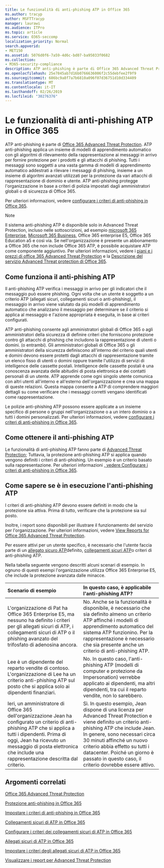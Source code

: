 ```yaml
---
title: Le funzionalità di anti-phishing ATP in Office 365
ms.author: tracyp
author: MSFTTracyp
manager: laurawi
ms.audience: ITPro
ms.topic: article
ms.service: O365-seccomp
localization_priority: Normal
search.appverid:
- MET150
ms.assetid: 5076d0f6-7a59-4d6c-bd07-ba95033f0682
ms.collection:
- M365-security-compliance
description: ATP anti-phishing è parte di Office 365 Advanced Threat Protection. ATP anti-phishing applica un insieme di modelli di apprendimento automatico con gli algoritmi di rilevamento della rappresentazione ai messaggi in arrivo per fornire protezione per i prodotti e gli attacchi di phishing. Tutti i messaggi sono soggetti a una vasta gamma di modelli di apprendimento automatico addestrati a rilevare i messaggi di phishing, insieme a un insieme di algoritmi avanzati utilizzati per la protezione da vari attacchi di rappresentazione di dominio e utente.
ms.openlocfilehash: 25e7845ab7d16b0766636006f2c55debfee2f9f9
ms.sourcegitcommit: 686bc9a8f7a7b6810a096f07d36751d10d334409
ms.translationtype: MT
ms.contentlocale: it-IT
ms.lasthandoff: 02/26/2019
ms.locfileid: "30276376"
---
```

# <a name="atp-anti-phishing-capabilities-in-office-365"></a>Le funzionalità di anti-phishing ATP in Office 365

ATP anti-phishing è parte di [Office 365 Advanced Threat Protection](office-365-atp.md). ATP anti-phishing applica un insieme di modelli di apprendimento automatico con gli algoritmi di rilevamento della rappresentazione ai messaggi in arrivo per fornire protezione per i prodotti e gli attacchi di phishing. Tutti i messaggi sono soggetti a una vasta gamma di modelli di apprendimento automatico addestrati a rilevare i messaggi di phishing, insieme a un insieme di algoritmi avanzati utilizzati per la protezione da vari attacchi di rappresentazione di dominio e utente. ATP anti-phishing protegge l'organizzazione in base a criteri di polizia impostati dagli amministratori globali o di sicurezza di Office 365.
  
Per ulteriori informazioni, vedere [configurare i criteri di anti-phishing in Office 365](set-up-anti-phishing-policies.md).
  
> [!NOTE]
> Il sistema anti-phishing ATP è disponibile solo in Advanced Threat Protection, incluso nelle sottoscrizioni, ad esempio [microsoft 365 Enterprise](https://www.microsoft.com/microsoft-365/enterprise/home), [Microsoft 365 Business](https://www.microsoft.com/microsoft-365/business), Office 365 enterprise E5, Office 365 Education a5 e così via. Se nell'organizzazione è presente un abbonamento a Office 365 che non include Office 365 ATP, è possibile acquistare ATP come componente aggiuntivo. Per ulteriori informazioni, vedere i [piani e i prezzi di office 365 Advanced Threat Protection](https://products.office.com/exchange/advance-threat-protection) e la [Descrizione del servizio Advanced Threat protection di Office 365](https://docs.microsoft.com/office365/servicedescriptions/office-365-advanced-threat-protection-service-description).

## <a name="how-atp-anti-phishing-works"></a>Come funziona il anti-phishing ATP

Il anti-phishing ATP verifica i messaggi in arrivo per gli indicatori che il messaggio può essere phishing. Ogni volta che un utente è soggetto a un criterio ATP (allegati sicuri, collegamenti sicuri o anti-phishing), il messaggio in arrivo viene valutato da più modelli di apprendimento automatico che analizzano il messaggio per determinare se il criterio si applica al messaggio e l'azione appropriata è eseguita, in base ai criteri configurati.
  
ATP anti-phishing consente agli amministratori globali di Office 365 o agli amministratori della sicurezza di definire criteri che forniscono protezione contro gli attacchi di phishing che includono la rappresentazione di utenti o domini. (o entrambi). Gli amministratori globali di Office 365 o gli amministratori della sicurezza definiscono all'interno del criterio quali utenti e domini devono essere protetti dagli attacchi di rappresentazione tramite un elenco fisso di utenti o domini oppure tramite l'utilizzo di servizi di intelligence delle cassette postali. Intelligence delle cassette postali è una conoscenza avanzata delle abitudini di posta elettronica e dei contatti personali di un utente. ATP apprende come ogni singolo utente comunica con altri utenti all'interno e all'esterno dell'organizzazione e crea una mappa di queste relazioni. Questa mappa consente a ATP di comprendere maggiori dettagli su come verificare che i messaggi corretti vengano identificati come rappresentazione.
  
Le polizie anti-phishing ATP possono essere applicate a un insieme specifico di persone o gruppi nell'organizzazione o a un intero dominio o a tutti i domini personalizzati. Per ulteriori informazioni, vedere [configurare i criteri di anti-phishing in Office 365](set-up-anti-phishing-policies.md).
  
## <a name="how-to-get-atp-anti-phishing"></a>Come ottenere il anti-phishing ATP

Le funzionalità di anti-phishing ATP fanno parte di [Advanced Threat Protection](office-365-atp.md); Tuttavia, la protezione anti-phishing ATP si applica quando vengono definiti i criteri di anti-phishing. Un esempio è un criterio basato sulla rappresentazione. Per ulteriori informazioni [, vedere Configurare i criteri di anti-phishing in Office 365](set-up-anti-phishing-policies.md).
  
## <a name="how-to-know-if-atp-anti-phishing-is-in-place"></a>Come sapere se è in esecuzione l'anti-phishing ATP

I criteri di anti-phishing ATP devono essere definiti in modo che la protezione sia attiva. Prima di tutto, verificare che la protezione sia sul posto.

Inoltre, i report sono disponibili per illustrare il funzionamento del servizio per l'organizzazione. Per ulteriori informazioni, vedere [View Reports for Office 365 Advanced Threat Protection](view-reports-for-atp.md).

Per essere attivi per un utente specifico, è necessario che l'utente faccia parte di un [allegato sicuro ATP](atp-safe-attachments.md)definito, [collegamenti sicuri ATP](atp-safe-links.md)o criteri di anti-phishing ATP. 

Nella tabella seguente vengono descritti alcuni scenari di esempio. In ognuno di questi esempi l'organizzazione utilizza Office 365 Enterprise E5, che include la protezione avanzata dalle minacce.
  
|**Scenario di esempio**|**In questo caso, è applicabile l'anti-phishing ATP?**|
|:-----|:-----|
|L'organizzazione di Pat ha Office 365 Enterprise E5, ma nessuno ha definito i criteri per gli allegati sicuri di ATP, i collegamenti sicuri di ATP o il phishing avanzato del trifosfato di adenosina ancora.|No. Anche se la funzionalità è disponibile, è necessario che sia definito almeno un criterio ATP affinché i modelli di apprendimento automatico del sistema ATP funzionino. Per la rappresentazione è necessario che sia presente anche un criterio di anti-phishing ATP.|
|Lee è un dipendente del reparto vendite di contoso. L'organizzazione di Lee ha un criterio anti-phishing ATP sul posto che si applica solo ai dipendenti finanziari.|No. In questo caso, l'anti-phishing ATP (modelli di computer e protezione da Impersonation) verrebbe applicato ai dipendenti, ma altri dipendenti, tra cui il reparto vendite, non lo sarebbero.|
|Ieri, un amministratore di Office 365 dell'organizzazione Jean ha configurato un criterio di anti-phishing ATP che si applica a tutti i dipendenti. Prima di oggi, Jean ha ricevuto un messaggio di posta elettronica che include una rappresentazione descritta dal criterio.|Sì. In questo esempio, Jean dispone di una licenza per Advanced Threat Protection e viene definito un criterio anti-phishing ATP che include Jean. In genere, sono necessari circa 30 minuti affinché un nuovo criterio abbia effetto su tutti i datacenter. Poiché un giorno è passato in questo caso, il criterio dovrebbe essere attivo.|

## <a name="related-topics"></a>Argomenti correlati

[Office 365 Advanced Threat Protection](office-365-atp.md)
  
[Protezione anti-phishing in Office 365](anti-phishing-protection.md)
  
[Impostare i criteri di anti-phishing in Office 365](set-up-anti-phishing-policies.md)
  
[Collegamenti sicuri di ATP in Office 365](atp-safe-links.md)
  
[Configurare i criteri dei collegamenti sicuri di ATP in Office 365](set-up-atp-safe-links-policies.md)
  
[Allegati sicuri di ATP in Office 365](atp-safe-attachments.md)
  
[Impostare i criteri degli allegati sicuri di ATP in Office 365](set-up-atp-safe-attachments-policies.md)
  
[Visualizzare i report per Advanced Threat Protection](view-reports-for-atp.md)
